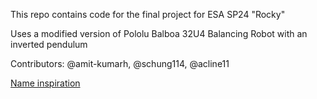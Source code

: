 This repo contains code for the final project for ESA SP24 "Rocky"

Uses a modified version of Pololu Balboa 32U4 Balancing Robot with an inverted pendulum

Contributors: @amit-kumarh, @schung114, @acline11

[Name inspiration](https://usattorneys.com/who-holds-the-record-for-most-duis-in-a-lifetime/)
